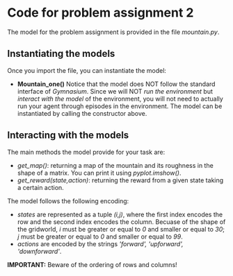 # Code for problem assignment 2

The model for the problem assignment is provided in the file *mountain.py*. 

## Instantiating the models
Once you import the file, you can instantiate the model:
- **Mountain_one()**
Notice that the model does NOT follow the standard interface of *Gymnasium*. Since we will NOT *run the environment* but *interact with the model* of the environment, you will not need to actually run your agent through episodes in the environment. The model can be instantiated by calling the constructor above.

## Interacting with the models
The main methods the model provide for your task are:
- *get_map()*: returning a map of the mountain and its roughness in the shape of a matrix. You can print it using *pyplot.imshow()*.
- *get_reward(state,action)*: returning the reward from a given state taking a certain action.

The model follows the following encoding:
- *states* are represented as a tuple *(i,j)*, where the first index encodes the row and the second index encodes the column. Becuase of the shape of the gridworld, *i* must be greater or equal to *0* and smaller or equal to *30*; *j* must be greater or equal to *0* and smaller or equal to *99*. 
- *actions* are encoded by the strings *'forward', 'upforward', 'downforward'*.

**IMPORTANT:** Beware of the ordering of rows and columns!
